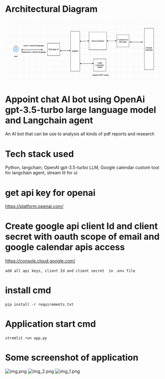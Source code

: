 # Architectural Diagram
![img_3.png](img_3.png)

# Appoint chat AI bot using OpenAi gpt-3.5-turbo large language model and Langchain agent
An AI bot that can be use to analysis all kinds of pdf reports and research

# Tech stack used
Python, langchain, OpenAI gpt-3.5-turbo LLM, Google calendar custom tool for langchain agent, stream lit for ui

# get api key for openai

https://platform.openai.com/

# Create google api client Id and client secret with oauth scope of email and google calendar apis access

https://console.cloud.google.com/


```add all api keys, client Id and client secret  in .env file```

# install cmd

```pip install -r requirements.txt```

# Application start cmd

```stremlit run app.py```



# Some screenshot of application
![img.png](img.png)
![img_2.png](img_2.png)
![img_1.png](img_1.png)